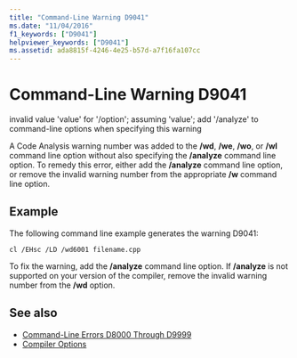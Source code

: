 ```yaml
---
title: "Command-Line Warning D9041"
ms.date: "11/04/2016"
f1_keywords: ["D9041"]
helpviewer_keywords: ["D9041"]
ms.assetid: ada8815f-4246-4e25-b57d-a7f16fa107cc
---
```

# Command-Line Warning D9041

invalid value 'value' for '/option'; assuming 'value'; add '/analyze' to command-line options when specifying this warning

A Code Analysis warning number was added to the **/wd**, **/we**, **/wo**, or **/wl** command line option without also specifying the **/analyze** command line option. To remedy this error, either add the **/analyze** command line option, or remove the invalid warning number from the appropriate **/w** command line option.

## Example

The following command line example generates the warning D9041:

```
cl /EHsc /LD /wd6001 filename.cpp
```

To fix the warning, add the **/analyze** command line option. If **/analyze** is not supported on your version of the compiler, remove the invalid warning number from the **/wd** option.

## See also

- [Command-Line Errors D8000 Through D9999](../../error-messages/tool-errors/command-line-errors-d8000-through-d9999.md)
- [Compiler Options](../../build/reference/compiler-options.md)
